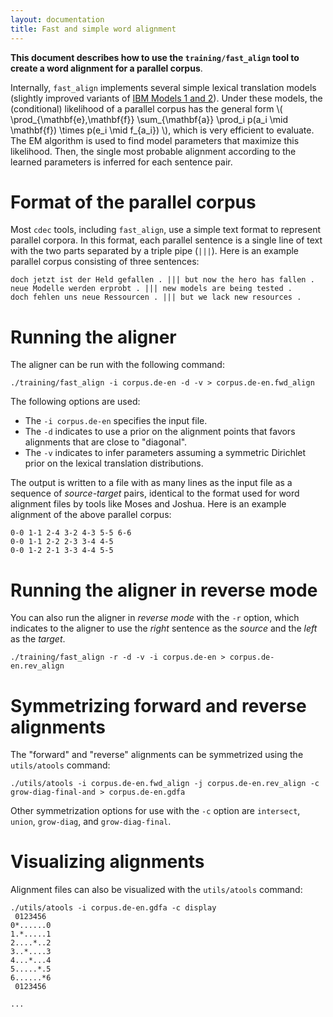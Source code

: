 ```yaml
---
layout: documentation
title: Fast and simple word alignment
---
```

**This document describes how to use the `training/fast_align` tool to create a word alignment for a parallel corpus**.

Internally, `fast_align` implements several simple lexical translation models (slightly improved variants of [IBM Models 1 and 2](http://acl.ldc.upenn.edu/J/J93/J93-2003.pdf)). Under these models, the (conditional) likelihood of a parallel corpus has the general form <span>\\( \prod\_{\mathbf{e},\mathbf{f}} \sum\_{\mathbf{a}} \prod\_i p(a_i \mid \mathbf{f}) \times p(e\_i \mid f\_{a\_i}) \\)</span>, which is very efficient to evaluate. The EM algorithm is used to find model parameters that maximize this likelihood. Then, the single most probable alignment according to the learned parameters is inferred for each sentence pair.

# Format of the parallel corpus
Most `cdec` tools, including `fast_align`, use a simple text format to represent parallel corpora. In this format, each parallel sentence is a single line of text with the two parts separated by a triple pipe (`|||`). Here is an example parallel corpus consisting of three sentences:

    doch jetzt ist der Held gefallen . ||| but now the hero has fallen .
    neue Modelle werden erprobt . ||| new models are being tested .
    doch fehlen uns neue Ressourcen . ||| but we lack new resources .

# Running the aligner

The aligner can be run with the following command:

    ./training/fast_align -i corpus.de-en -d -v > corpus.de-en.fwd_align

The following options are used:

- The `-i corpus.de-en` specifies the input file.
- The `-d` indicates to use a prior on the alignment points that favors alignments that are close to "diagonal".
- The `-v` indicates to infer parameters assuming a symmetric Dirichlet prior on the lexical translation distributions.

The output is written to a file with as many lines as the input file as a sequence of *source-target* pairs, identical to the format used for word alignment files by tools like Moses and Joshua. Here is an example alignment of the above parallel corpus:

    0-0 1-1 2-4 3-2 4-3 5-5 6-6
    0-0 1-1 2-2 2-3 3-4 4-5
    0-0 1-2 2-1 3-3 4-4 5-5

# Running the aligner in reverse mode

You can also run the aligner in *reverse mode* with the `-r` option, which indicates to the aligner to use the *right* sentence as the *source* and the *left* as the *target*.

    ./training/fast_align -r -d -v -i corpus.de-en > corpus.de-en.rev_align

# Symmetrizing forward and reverse alignments

The "forward" and "reverse" alignments can be symmetrized using the `utils/atools` command:

    ./utils/atools -i corpus.de-en.fwd_align -j corpus.de-en.rev_align -c grow-diag-final-and > corpus.de-en.gdfa

Other symmetrization options for use with the `-c` option are `intersect`, `union`, `grow-diag`, and `grow-diag-final`.

# Visualizing alignments

Alignment files can also be visualized with the `utils/atools` command:

    ./utils/atools -i corpus.de-en.gdfa -c display
     0123456
    0*......0
    1.*.....1
    2....*..2
    3..*....3
    4...*...4
    5.....*.5
    6......*6
     0123456
    
    ...

